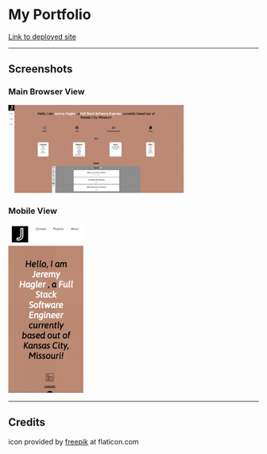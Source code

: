 # My Portfolio
[Link to deployed site](https://www.jeremyhagler.dev/)

---
## Screenshots

### Main Browser View

<img src='public/portfolio-ss.jpg' width='70%' />

### Mobile View

<img src='public/mobile-portfolio-ss.jpg' width='30%' />

---

## Credits
icon provided by [freepik](https://www.flaticon.com/authors/freepik) at flaticon.com